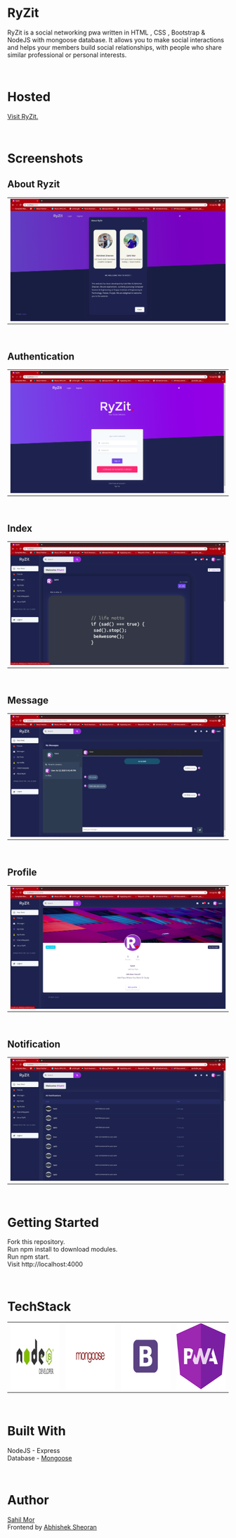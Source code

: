 # RyZit
RyZit is a social networking pwa written in HTML , CSS , Bootstrap & NodeJS with mongoose database. It allows you to make social interactions and helps your members build social relationships, with people who share similar professional or personal interests.

<br />

# Hosted
<a href="https://ryzit.herokuapp.com/" > Visit RyZit. </a>

<br />

# Screenshots
## About Ryzit
<table>
  <tr>
    <td align="center"><img src="https://github.com/sahil-mor/RyZit/blob/master/Screenshots/about.png"  ></td>
  </tr>
  </table>

<br />

## Authentication
<table>
  <tr>
    <td align="center"><img src="https://github.com/sahil-mor/RyZit/blob/master/Screenshots/signin.png"  ></td>
  </tr>
  </table>

<br />

## Index
<table>
  <tr>
    <td align="center"><img src="https://github.com/sahil-mor/RyZit/blob/master/Screenshots/index.png"  ></td>
  </tr>
  </table>

<br />

## Message
<table>
  <tr>
    <td align="center"><img src="https://github.com/sahil-mor/RyZit/blob/master/Screenshots/mymsg.png"  ></td>
  </tr>
  </table>

<br />

## Profile
<table>
  <tr>
    <td align="center"><img src="https://github.com/sahil-mor/RyZit/blob/master/Screenshots/profile.png"  ></td>
  </tr>
  </table>

<br />

## Notification
<table>
  <tr>
    <td align="center"><img src="https://github.com/sahil-mor/RyZit/blob/master/Screenshots/notifications.png"  ></td>
  </tr>
  </table>

<br />



# Getting Started
Fork this repository.<br />
Run npm install to download modules.<br />
Run npm start.<br />
Visit http://localhost:4000  <br />

<br />

# TechStack
<table>
  <tr>
    <td><img src="https://github.com/sahil-mor/RyZit/blob/master/public/assets/img/theme/node.jpg" width="150px" height="150px" /></td>
    <td><img src="https://github.com/sahil-mor/RyZit/blob/master/public/assets/img/theme/mongoose.png" width="150px" height="150px" /></td>
    <td><img src="https://github.com/sahil-mor/RyZit/blob/master/public/assets/img/theme/bootstrap.jpg"  width="150px" height="150px"></td>
    <td><img src="https://github.com/sahil-mor/RyZit/blob/master/public/assets/img/theme/pwa.png"  width="150px" height="150px" />
    <br />  </td>
  </tr>
  </table>

<br />

# Built With 
NodeJS - Express <br />
Database - <a href="https://mongoosejs.com/"> Mongoose </a>  <br />


<br />

# Author
<a href="https://sahilmor.herokuapp.com/" > Sahil Mor </a> <br />
Frontend by <a href="https://github.com/sheoranabhishek"> Abhishek Sheoran </a>

